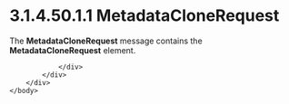 <html dir="LTR" xmlns:mshelp="http://msdn.microsoft.com/mshelp" xmlns:ddue="http://ddue.schemas.microsoft.com/authoring/2003/5" xmlns:xlink="http://www.w3.org/1999/xlink" xmlns:tool="http://www.microsoft.com/tooltip">
    <head>
        <meta http-equiv="Content-Type" content="text/html; CHARSET=utf-8"></meta>
        <meta name="save" content="history"></meta>
        <title>3.1.4.50.1.1 MetadataCloneRequest</title>
        <xml>
            <mshelp:toctitle title="3.1.4.50.1.1 MetadataCloneRequest"></mshelp:toctitle>
            <mshelp:rltitle title="[MS-SSMDSWS-15]: MetadataCloneRequest"></mshelp:rltitle>
            <mshelp:keyword index="A" term="4341bcca-647e-4e8d-9681-bebbb72fadd2"></mshelp:keyword>
            <mshelp:attr name="DCSext.ContentType" value="open specification"></mshelp:attr>
            <mshelp:attr name="AssetID" value="4341bcca-647e-4e8d-9681-bebbb72fadd2"></mshelp:attr>
            <mshelp:attr name="TopicType" value="kbRef"></mshelp:attr>
            <mshelp:attr name="DCSext.Title" value="[MS-SSMDSWS-15]: MetadataCloneRequest" />
        </xml>
    </head>
    <body>
        <div id="header">
            <h1 class="heading">3.1.4.50.1.1 MetadataCloneRequest</h1>
        </div>
        <div id="mainSection">
            <div id="mainBody">
                <div id="allHistory" class="saveHistory"></div>
                <div id="sectionSection0" class="section" name="collapseableSection">
                    

<p>The <b>MetadataCloneRequest</b> message contains the <b>MetadataCloneRequest</b>
element.</p>


                </div>
            </div>
        </div>
    </body>
</html>